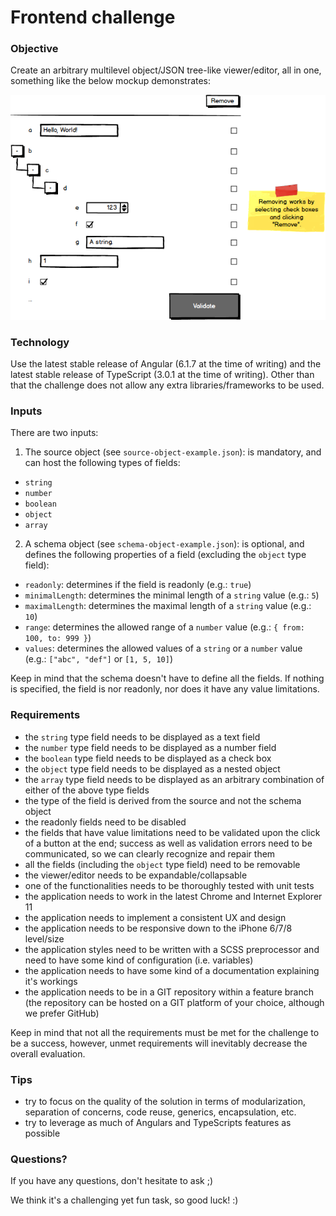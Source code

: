 # Frontend challenge

### Objective

Create an arbitrary multilevel object/JSON tree-like viewer/editor, all in one, something like the below mockup demonstrates:

![Mockup](/mockup.png?raw=true "Mockup")

### Technology

Use the latest stable release of Angular (6.1.7 at the time of writing) and the latest stable release of TypeScript (3.0.1 at the time of writing). Other than that the challenge does not allow any extra libraries/frameworks to be used.

### Inputs

There are two inputs:

1. The source object (see `source-object-example.json`): is mandatory, and can host the following types of fields:

- `string`
- `number`
- `boolean`
- `object`
- `array`

2. A schema object (see `schema-object-example.json`): is optional, and defines the following properties of a field (excluding the `object` type field):

- `readonly`: determines if the field is readonly (e.g.: `true`)
- `minimalLength`: determines the minimal length of a `string` value (e.g.: `5`)
- `maximalLength`: determines the maximal length of a `string` value (e.g.: `10`)
- `range`: determines the allowed range of a `number` value (e.g.: `{ from: 100, to: 999 }`)
- `values`: determines the allowed values of a `string` or a `number` value (e.g.: `["abc", "def"]` or `[1, 5, 10]`)

Keep in mind that the schema doesn't have to define all the fields. If nothing is specified, the field is nor readonly, nor does it have any value limitations.

### Requirements

- the `string` type field needs to be displayed as a text field
- the `number` type field needs to be displayed as a number field
- the `boolean` type field needs to be displayed as a check box
- the `object` type field needs to be displayed as a nested object
- the `array` type field needs to be displayed as an arbitrary combination of either of the above type fields
- the type of the field is derived from the source and not the schema object
- the readonly fields need to be disabled
- the fields that have value limitations need to be validated upon the click of a button at the end; success as well as validation errors need to be communicated, so we can clearly recognize and repair them
- all the fields (including the `object` type field) need to be removable
- the viewer/editor needs to be expandable/collapsable
- one of the functionalities needs to be thoroughly tested with unit tests
- the application needs to work in the latest Chrome and Internet Explorer 11
- the application needs to implement a consistent UX and design
- the application needs to be responsive down to the iPhone 6/7/8 level/size
- the application styles need to be written with a SCSS preprocessor and need to have some kind of configuration (i.e. variables)
- the application needs to have some kind of a documentation explaining it's workings
- the application needs to be in a GIT repository within a feature branch (the repository can be hosted on a GIT platform of your choice, although we prefer GitHub)

Keep in mind that not all the requirements must be met for the challenge to be a success, however, unmet requirements will inevitably decrease the overall evaluation.

### Tips

- try to focus on the quality of the solution in terms of modularization, separation of concerns, code reuse, generics, encapsulation, etc.
- try to leverage as much of Angulars and TypeScripts features as possible


### Questions?

If you have any questions, don't hesitate to ask ;)

We think it's a challenging yet fun task, so good luck! :)
